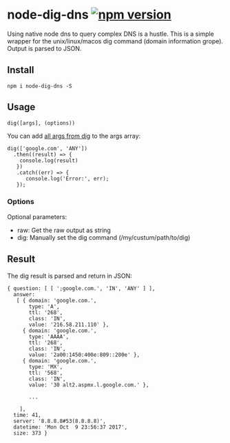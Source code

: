 # node-dig-dns [![npm version](https://badge.fury.io/js/node-dig-dns.svg)](https://badge.fury.io/js/node-dig-dns)
Using native node dns to query complex DNS is a hustle. This is a simple wrapper for the unix/linux/macos dig command (domain information grope). Output is parsed to JSON.

## Install
```
npm i node-dig-dns -S
```

## Usage
```
dig([args], (options))
```
You can add [all args from dig](https://linux.die.net/man/1/dig) to the args array:
```
dig(['google.com', 'ANY'])
  .then((result) => {
    console.log(result)
   })
   .catch((err) => {
      console.log('Error:', err);
   });
```
### Options
Optional parameters:
* raw: Get the raw output as string
* dig: Manually set the dig command (/my/custum/path/to/dig)

## Result

The dig result is parsed and return in JSON:
```
{ question: [ [ ';google.com.', 'IN', 'ANY' ] ],
  answer: 
   [ { domain: 'google.com.',
       type: 'A',
       ttl: '268',
       class: 'IN',
       value: '216.58.211.110' },
     { domain: 'google.com.',
       type: 'AAAA',
       ttl: '268',
       class: 'IN',
       value: '2a00:1450:400e:809::200e' },
     { domain: 'google.com.',
       type: 'MX',
       ttl: '568',
       class: 'IN',
       value: '30 alt2.aspmx.l.google.com.' },
       
       ...
       
    ],         
  time: 41,
  server: '8.8.8.8#53(8.8.8.8)',
  datetime: 'Mon Oct  9 23:56:37 2017',
  size: 373 }
```

